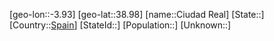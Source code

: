 ﻿---
location: [38.98,-3.93]
type: City
tags:
- geo/City


SpocWebEntityId: 29615
isDeleted: false
confidential: public

---
[geo-lon::-3.93]
[geo-lat::38.98]
[name::Ciudad Real]
[State::]
[Country::[Spain](geo/Continent/Europe/Spain.md)]
[StateId::]
[Population::]
[Unknown::]

